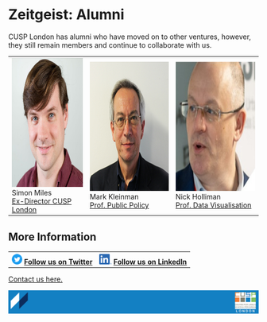# Zeitgeist: Alumni

CUSP London has alumni who have moved on to other ventures, however, they still remain members and continue to collaborate with us.

<table>
  <tr>
    <td><img src="./assets/SimonMilessqsm-resized.jpg" alt="Photo - Simon Miles" height="260px"> <br>Simon Miles <br> <a href="https://www.linkedin.com/in/simon-miles-20775015/">Ex-Director CUSP London</a></td>
    <td><img src="./assets/MarkKleinman-resized.jpg" alt="Photo - Mark Kleinman" height="260px"> <br> Mark Kleinman <br> <a href="https://www.linkedin.com/in/markkleinman/">Prof. Public Policy</a></td>
     <td><img src="./assets/nick.jpg" alt="Photo - Nick Holliman" height="260px"> <br> Nick Holliman <br> <a href="https://www.linkedin.com/in/markkleinman/(https://www.linkedin.com/in/nick-holliman/)">Prof. Data Visualisation</a></td>
  </tr>
</table>

## More Information

<table border="0" cellspacing="0" cellpadding="0">
  <tr>
    <th>
<a href="https://twitter.com/cusplondon?lang=en"><img src="./assets/Twitterblue.svg" alt="Twitter" style="width:21px;height:21px;"></a>
<a href="https://twitter.com/cusplondon?lang=en">Follow us on Twitter</a>
    </th>
        <th>
<a href="https://www.linkedin.com/company/centre-for-urban-science-and-progress-london-cusp-london-king-s-college-london/"><img src="./assets/LI-In-Bug.png" alt="Linked In" style="height:21px;"></a>
<a href="https://www.linkedin.com/company/centre-for-urban-science-and-progress-london-cusp-london-king-s-college-london/)">Follow us on LinkedIn</a>
       </th>
   </tr>
</table>

[Contact us here.](./YouCanJoinUs.md)

![CUSP London Logo](./assets/CUSPbanner_thin_03.png)
